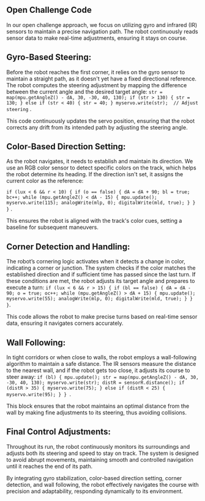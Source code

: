 ## Open Challenge Code

In our open challenge approach, we focus on utilizing gyro and infrared (IR) sensors to maintain a precise navigation path. The robot continuously reads sensor data to make real-time adjustments, ensuring it stays on course.

## Gyro-Based Steering:
Before the robot reaches the first corner, it relies on the gyro sensor to maintain a straight path, as it doesn't yet have a fixed directional reference. The robot computes the steering adjustment by mapping the difference between the current angle and the desired target angle:
`str = map(mpu.getAngleZ() - dA, 30, -30, 40, 130);
if (str > 130) {
    str = 130;
} else if (str < 40) {
    str = 40;
}
myservo.write(str);  // Adjust steering` . 

This code continuously updates the servo position, ensuring that the robot corrects any drift from its intended path by adjusting the steering angle.

## Color-Based Direction Setting:
As the robot navigates, it needs to establish and maintain its direction. We use an RGB color sensor to detect specific colors on the track, which helps the robot determine its heading. If the direction isn't set, it assigns the current color as the reference:

`if (lux < 6 && r < 10) {
    if (o == false) {
        dA = dA + 90;
        bl = true;
        bc++;
        while (mpu.getAngleZ() < dA - 15) {
            mpu.update();
            myservo.write(115);
            analogWrite(mlp, 0);
            digitalWrite(mld, true);
        }
    }
}` . 

This ensures the robot is aligned with the track's color cues, setting a baseline for subsequent maneuvers.

## Corner Detection and Handling:
The robot’s cornering logic activates when it detects a change in color, indicating a corner or junction. The system checks if the color matches the established direction and if sufficient time has passed since the last turn. If these conditions are met, the robot adjusts its target angle and prepares to execute a turn:
`if (lux < 6 && r > 15) {
    if (bl == false) {
        dA = dA - 90;
        o = true;
        oc++;
        while (mpu.getAngleZ() > dA + 15) {
            mpu.update();
            myservo.write(55);
            analogWrite(mlp, 0);
            digitalWrite(mld, true);
        }
    }
}`. 

This code allows the robot to make precise turns based on real-time sensor data, ensuring it navigates corners accurately.

## Wall Following:
In tight corridors or when close to walls, the robot employs a wall-following algorithm to maintain a safe distance. The IR sensors measure the distance to the nearest wall, and if the robot gets too close, it adjusts its course to steer away:
`if (bl) {
    mpu.update();
    str = map(mpu.getAngleZ() - dA, 30, -30, 40, 130);
    myservo.write(str);
    distR = sensorR.distance();
    if (distR > 35) {
        myservo.write(75);
    } else if (distR < 25) {
        myservo.write(95);
    }
}
`. 

This block ensures that the robot maintains an optimal distance from the wall by making fine adjustments to its steering, thus avoiding collisions.

## Final Control Adjustments:
Throughout its run, the robot continuously monitors its surroundings and adjusts both its steering and speed to stay on track. The system is designed to avoid abrupt movements, maintaining smooth and controlled navigation until it reaches the end of its path.

By integrating gyro stabilization, color-based direction setting, corner detection, and wall following, the robot effectively navigates the course with precision and adaptability, responding dynamically to its environment.

